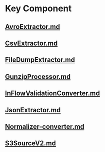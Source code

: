 # Key Component
## [AvroExtractor.md](AvroExtractor.md)
## [CsvExtractor.md](CsvExtractor.md)
## [FileDumpExtractor.md](FileDumpExtractor.md)
## [GunzipProcessor.md](GunzipProcessor.md)
## [InFlowValidationConverter.md](InFlowValidationConverter.md)
## [JsonExtractor.md](JsonExtractor.md)
## [Normalizer-converter.md](normalizer-converter.md)
## [S3SourceV2.md](S3SourceV2.md)
